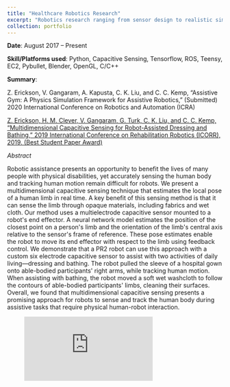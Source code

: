 ```yaml
---
title: "Healthcare Robotics Research"
excerpt: "Robotics research ranging from sensor design to realistic simulation. <br/><img src='/images/ResearchLanding.png'>"
collection: portfolio
---
```


**Date**: August 2017 – Present

**Skill/Platforms used**: Python, Capacitive Sensing, Tensorflow, ROS, Teensy, EC2, Pybullet, Blender, OpenGL, C/C++

**Summary**: 

Z. Erickson, V. Gangaram, A. Kapusta, C. K. Liu, and C. C. Kemp, “Assistive Gym: A Physics Simulation Framework for Assistive Robotics,” (Submitted) 2020 International Conference on Robotics and Automation (ICRA)

[Z. Erickson, H. M. Clever, V. Gangaram, G. Turk, C. K. Liu, and C. C. Kemp, “Multidimensional Capacitive Sensing for Robot-Assisted Dressing and Bathing,” 2019 International Conference on Rehabilitation Robotics (ICORR), 2019. (Best Student Paper Award)](https://arxiv.org/pdf/1904.02111.pdf)

*Abstract*

Robotic assistance presents an opportunity to benefit the lives of many people with physical disabilities, yet accurately sensing the human body and tracking human motion remain difficult for robots. We present a multidimensional capacitive sensing technique that estimates the local pose of a human limb in real time. A key benefit of this sensing method is that it can sense the limb through opaque materials, including fabrics and wet cloth. Our method uses a multielectrode capacitive sensor mounted to a robot's end effector. A neural network model estimates the position of the closest point on a person's limb and the orientation of the limb's central axis relative to the sensor's frame of reference. These pose estimates enable the robot to move its end effector with respect to the limb using feedback control. We demonstrate that a PR2 robot can use this approach with a custom six electrode capacitive sensor to assist with two activities of daily living—dressing and bathing. The robot pulled the sleeve of a hospital gown onto able-bodied participants' right arms, while tracking human motion. When assisting with bathing, the robot moved a soft wet washcloth to follow the contours of able-bodied participants' limbs, cleaning their surfaces. Overall, we found that multidimensional capacitive sensing presents a promising approach for robots to sense and track the human body during assistive tasks that require physical human-robot interaction.

<figure class="video_container">
  <iframe src="https://www.youtube.com/embed/3qKkkx9wshY" frameborder="0" allowfullscreen="true"> </iframe>
</figure>



